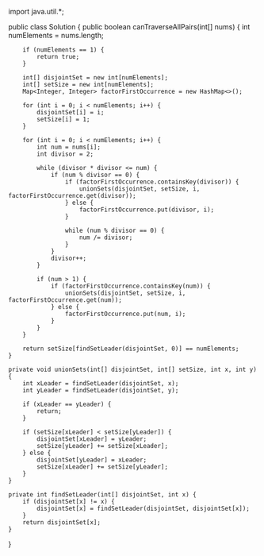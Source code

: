 import java.util.*;

public class Solution {
    public boolean canTraverseAllPairs(int[] nums) {
        int numElements = nums.length;

        if (numElements == 1) {
            return true;
        }

        int[] disjointSet = new int[numElements];
        int[] setSize = new int[numElements];
        Map<Integer, Integer> factorFirstOccurrence = new HashMap<>();

        for (int i = 0; i < numElements; i++) {
            disjointSet[i] = i;
            setSize[i] = 1;
        }

        for (int i = 0; i < numElements; i++) {
            int num = nums[i];
            int divisor = 2;

            while (divisor * divisor <= num) {
                if (num % divisor == 0) {
                    if (factorFirstOccurrence.containsKey(divisor)) {
                        unionSets(disjointSet, setSize, i, factorFirstOccurrence.get(divisor));
                    } else {
                        factorFirstOccurrence.put(divisor, i);
                    }

                    while (num % divisor == 0) {
                        num /= divisor;
                    }
                }
                divisor++;
            }

            if (num > 1) {
                if (factorFirstOccurrence.containsKey(num)) {
                    unionSets(disjointSet, setSize, i, factorFirstOccurrence.get(num));
                } else {
                    factorFirstOccurrence.put(num, i);
                }
            }
        }

        return setSize[findSetLeader(disjointSet, 0)] == numElements;
    }

    private void unionSets(int[] disjointSet, int[] setSize, int x, int y) {
        int xLeader = findSetLeader(disjointSet, x);
        int yLeader = findSetLeader(disjointSet, y);

        if (xLeader == yLeader) {
            return;
        }

        if (setSize[xLeader] < setSize[yLeader]) {
            disjointSet[xLeader] = yLeader;
            setSize[yLeader] += setSize[xLeader];
        } else {
            disjointSet[yLeader] = xLeader;
            setSize[xLeader] += setSize[yLeader];
        }
    }

    private int findSetLeader(int[] disjointSet, int x) {
        if (disjointSet[x] != x) {
            disjointSet[x] = findSetLeader(disjointSet, disjointSet[x]);
        }
        return disjointSet[x];
    }
}
